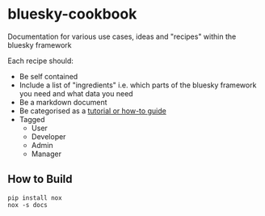 # bluesky-cookbook
Documentation for various use cases, ideas and "recipes" within the bluesky framework

Each recipe should:
* Be self contained
* Include a list of "ingredients" i.e. which parts of the bluesky framework you need and what data you need
* Be a markdown document
* Be categorised as a [tutorial or how-to guide](https://diataxis.fr/) 
* Tagged
    * User
    * Developer
    * Admin
    * Manager

## How to Build

```
pip install nox
nox -s docs
```